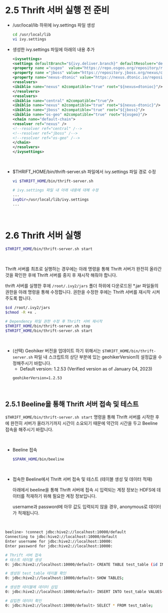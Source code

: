 # 2.5 Thrift 서버 실행 전 준비

- /usr/local/lib 하위에 ivy.settings 파일 생성 

  ```bash
  cd /usr/local/lib
  vi ivy.settings
  ```

- 생성한 ivy.settings 파일에 아래의 내용 추가

  ```xml
  <ivysettings>
  <settings defaultBranch="${ivy.deliver.branch}" defaultResolver="default-chain" />
  <property name ="osgeo"  value="https://repo.osgeo.org/repository/release/"/>
  <property name ="jboss" value="https://repository.jboss.org/nexus/congent/repositories/thirdparty-releases/"/>
  <property name="nexus-dtonic" value="https://nexus.dtonic.io/repository/maven-public"/>
  <resolvers>
  <ibiblio name="nexus" m2compatible="true" root="${nexus=dtonioc}"/>
  </resolvers>
  <resolvers>
  <ibiblio name="central" m2compatible="true"/>
  <ibiblio name="nexus" m2compatible="true" root="${nexus-dtonic}"/>
  <ibiblio name="jboss" m2compatible="true" root="${jboss}"/>
  <ibiblio name="os-geo" m2compatible="true" root="${osgeo}"/>
  <chain name="default-chain">
  <resolver ref="nexus" />
  <!--resolver ref="central" /-->
  <!--resolver ref="jboss" /-->
  <!--resolver ref="os-geo" /-->
  </chain>
  </resolvers>
  </ivysettings>
  ```

<br/>

- $THRIFT_HOME/bin/thrift-server.sh 파일에서 ivy.settings 파일 경로 수정

  ```bash
  vi $THRIFT_HOME/bin/thrift-server.sh

  # ivy.settings 파일 내 아래 내용에 대해 수정
  ...
  ivyDir=/usr/local/lib/ivy.settings
  ...
  ```

<br/>


# 2.6 Thrift 서버 실행

  ```bash
  $THRIFT_HOME/bin/thrift-server.sh start
  ```

<br/>

Thrift 서버를 최초로 실행하는 경우에는 아래 명령을 통해 Thrift 서버가 완전히 올라간 것을 확인한 후에 Thrift 서버를 중지 후 재시작 해줘야 합니다. 


thrift 서버를 실행한 후에 `/root/.ivy2/jars` 폴더 하위에 다운로드된 *.jar 파일들의 권한을 아래 명령을 통해 수정합니다.
권한을 수정한 후에는 Thrift 서버를 재시작 시켜주도록 합니다.

  ```bash
  $cd /root/.ivy2/jars
  $chmod -R +x .

  # Dependency 파일 권한 수정 후 Thrift 서버 재시작
  $THRIFT_HOME/bin/thrift-server.sh stop
  $THRIFT_HOME/bin/thrift-server.sh start
  ```

<br/>

- (선택) Geohiker 버전을 업데이트 하기 위해서는 `$THRIFT_HOME/bin/thrift-server.sh` 파일 내 스크립트의 상단 부분에 있는 geohikerVersion의 설정값을 수정해주시기 바랍니다.
  - Default version: 1.2.53 (Verified version as of January 04, 2023)
  ```aidl
  geohikerVersion=1.2.53
  ```

<br/>

## 2.5.1 Beeline을 통해 Thrift 서버 접속 및 테스트

`$THRIFT_HOME/bin/thrift-server.sh start` 명령을 통해 Thrift 서버를 시작한 후에 완전히 서버가 올라가기까지 시간이 소요되기 때문에 약간의 시간을 두고 Beeline 접속을 해주시기 바랍니다.

<br/>

- Beeline 접속
  ```bash
  $SPARK_HOME/bin/beeline
  ```

<br/>

- 접속한 Beeline에서 Thrift 서버 접속 및 테스트 (테이블 생성 및 데이터 적재)

  아래에서 beeline을 통해 Thrift 서버에 접속 시 입력되는 계정 정보는 HDFS에 데이터를 적재하기 위해 필요한 계정 정보입니다.

  username과 password에 아무 값도 입력되지 않을 경우, anonymous로 데이터가 적재됩니다.
  
<br/>

  ```bash
  beeline> !connect jdbc:hive2://localhost:10000/default
  Connecting to jdbc:hive2://localhost:10000/default
  Enter username for jdbc:hive2://localhost:10000:
  Enter password for jdbc:hive2://localhost:10000:

  # Thrift 서버 접속
  # 테스트 테이블 생성
  0: jdbc:hive2://localhost:10000/default> CREATE TABLE test_table (id INT, name VARCHAR(50));

  # 생성된 test_table 테이블 확인
  0: jdbc:hive2://localhost:10000/default> SHOW TABLES;

  # 생성한 테이블에 데이터 삽입
  0: jdbc:hive2://localhost:10000/default> INSERT INTO test_table VALUES(1, 'lee');

  # 삽입한 데이터 확인
  0: jdbc:hive2://localhost:10000/default> SELECT * FROM test_table;
  ```